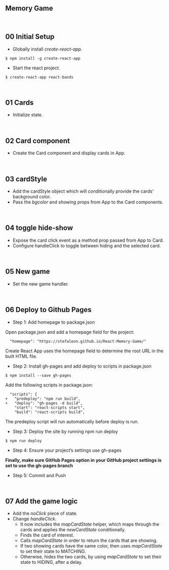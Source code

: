 ## Memory Game

&nbsp;
## 00 Initial Setup

* Globally install *create-react-app*.

```
$ npm install -g create-react-app
```

* Start the react project.

```
$ create-react-app react-bands
```


&nbsp;
## 01 Cards

* Initialize state.


&nbsp;
## 02 Card component

* Create the Card component and display cards in App.


&nbsp;
## 03 cardStyle

* Add the cardStyle object which will conditionally provide the cards' background color.
* Pass the *bgcolor* and *showing* props from App to the Card components.


&nbsp;
## 04 toggle hide-show

* Expose the card click event as a method prop passed from App to Card.
* Configure handleClick to toggle between hiding and the selected card.



&nbsp;
## 05 New game

* Set the new game handler.







&nbsp;
## 06 Deploy to Github Pages

* Step 1: Add homepage to package.json

Open package.json and add a homepage field for the project:

```
  "homepage": "https://stefaleon.github.io/React-Memory-Game/"
```
Create React App uses the homepage field to determine the root URL in the built HTML file.

* Step 2: Install gh-pages and add deploy to scripts in package.json

```
$ npm install --save gh-pages
```
Add the following scripts in package.json:

```
  "scripts": {
+   "predeploy": "npm run build",
+   "deploy": "gh-pages -d build",
    "start": "react-scripts start",
    "build": "react-scripts build",
```
The predeploy script will run automatically before deploy is run.

* Step 3: Deploy the site by running npm run deploy

```
$ npm run deploy
```

* Step 4: Ensure your project’s settings use gh-pages

**Finally, make sure GitHub Pages option in your GitHub project settings is set to use the gh-pages branch**

* Step 5: Commit and Push




&nbsp;
## 07 Add the game logic

* Add the *noClick* piece of state.
* Change *handleClick*.
  * It now includes the *mapCardState* helper, which maps through the cards and applies the *newCardState* conditionally.
  * Finds the card of interest.
  * Calls *mapCardState* in order to return the cards that are showing.
  * If two showing cards have the same color, then uses *mapCardState* to set their state to MATCHING.
  * Otherwise, hides the two cards, by using *mapCardState* to set their state to HIDING, after a delay.
